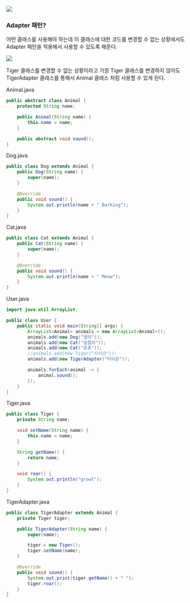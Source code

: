 ![](https://velog.velcdn.com/images/sanizzang00/post/c8c60226-30ce-4138-b2d0-73bbfd0d5015/image.png)

### Adapter 패턴?

어떤 클래스를 사용해야 하는데 이 클래스에 대한 코드를 변경할 수 없는 상황에서도
Adapter 패턴을 적용해서 사용할 수 있도록 해준다.

![](https://velog.velcdn.com/images/sanizzang00/post/6f6dbb65-f3a7-47fa-92f0-437d5c556e13/image.png)

Tiger 클래스를 변경할 수 없는 상황이라고 가정
Tiger 클래스를 변경하지 않아도 TigerAdapter 클래스를 통해서 Animal 클래스 처럼 사용할 수 있게 된다.

Animal.java

```java
public abstract class Animal {
    protected String name;

    public Animal(String name) {
        this.name = name;
    }

    public abstract void sound();
}
```

Dog.java

```java
public class Dog extends Animal {
    public Dog(String name) {
        super(name);
    }

    @Override
    public void sound() {
        System.out.println(name + " Barking");
    }
}

```

Cat.java

```java
public class Cat extends Animal {
    public Cat(String name) {
        super(name);
    }

    @Override
    public void sound() {
        System.out.println(name + " Meow");
    }
}
```

User.java

```java
import java.util.ArrayList;

public class User {
    public static void main(String[] args) {
        ArrayList<Animal> animals = new ArrayList<Animal>();
        animals.add(new Dog("댕이"));
        animals.add(new Cat("솜털이"));
        animals.add(new Cat("츄츄"));
        //animals.add(new Tiger("타이온"));
        animals.add(new TigerAdapter("타이온"));

        animals.forEach(animal -> {
            animal.sound();
        });
    }
}
```

Tiger.java

```java
public class Tiger {
    private String name;

    void setName(String name) {
        this.name = name;
    }

    String getName() {
        return name;
    }

    void roar() {
        System.out.println("growl");
    }
}
```

TigerAdapter.java

```java
public class TigerAdapter extends Animal {
    private Tiger tiger;

    public TigerAdapter(String name) {
        super(name);

        tiger = new Tiger();
        tiger.setName(name);
    }

    @Override
    public void sound() {
        System.out.print(tiger.getName() + " ");
        tiger.roar();
    }
}
```

